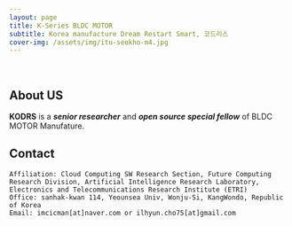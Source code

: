 ```yaml
---
layout: page
title: K-Series BLDC MOTOR
subtitle: Korea manufacture Dream Restart Smart, 코드리스
cover-img: /assets/img/itu-seokho-m4.jpg
---
```


<br/>

## About US

**KODRS** is a **_senior researcher_** and **_open source special fellow_** of  BLDC MOTOR Manufature.



## Contact

```
Affiliation: Cloud Computing SW Research Section, Future Computing Research Division, Artificial Intelligence Research Laboratory, Electronics and Telecommunications Research Institute (ETRI)
Office: sanhak-kwan 114, Yeounsea Univ, Wonju-Si, KangWondo, Republic of Korea
Email: imcicman[at]naver.com or ilhyun.cho75[at]gmail.com
```